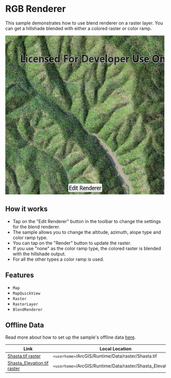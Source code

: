# RGB Renderer

This sample demonstrates how to use blend renderer on a raster layer.
You can get a hillshade blended with either a colored raster or color ramp.

![](screenshot.png)

## How it works
- Tap on the "Edit Renderer" button in the toolbar to change the settings for the blend renderer.
- The sample allows you to change the altitude, azimuth, alope type and color ramp type.
- You can tap on the "Render" button to update the raster.
- If you use "none" as the color ramp type, the colored raster is blended with the hillshade output.
- For all the other types a color ramp is used.

## Features
- `Map`
- `MapQuickView`
- `Raster`
- `RasterLayer`
- `BlendRenderer`

## Offline Data
Read more about how to set up the sample's offline data [here](http://links.esri.com/ArcGISRuntimeQtSamples).

Link | Local Location
---------|-------|
|[Shasta.tif raster](https://www.arcgis.com/home/item.html?id=c669445e6cb4490b8306f0c170a9cbb1)| `<userhome>`/ArcGIS/Runtime/Data/raster/Shasta.tif |
|[Shasta_Elevation.tif raster](https://www.arcgis.com/home/item.html?id=b051f5c3e01048f3bf11c59b41507896)| `<userhome>`/ArcGIS/Runtime/Data/raster/Shasta_Elevation.tif |

